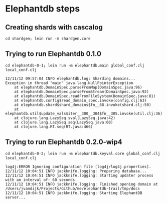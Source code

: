 # Elephantdb steps

## Creating shards with cascalog

    cd shardgen; lein run -m shardgen.core
    
## Trying to run Elephantdb 0.1.0

    cd elephantdb-0-1; lein run -m elephantdb.main global_conf.clj local_conf.clj
    
    12/11/12 09:57:04 INFO elephantdb.log: Sharding domains...
    Exception in thread "main" java.lang.NullPointerException
    	at elephantdb.DomainSpec.parseFromMap(DomainSpec.java:96)
    	at elephantdb.DomainSpec.parseFromStream(DomainSpec.java:92)
    	at elephantdb.DomainSpec.readFromFileSystem(DomainSpec.java:81)
    	at elephantdb.config$read_domain_spec.invoke(config.clj:63)
    	at elephantdb.shard$shard_domains$fn__68.invoke(shard.clj:50)
    	at elephantdb.util$update_vals$iter__300__304$fn__305.invoke(util.clj:36)
    	at clojure.lang.LazySeq.sval(LazySeq.java:42)
    	at clojure.lang.LazySeq.seq(LazySeq.java:60)
    	at clojure.lang.RT.seq(RT.java:466)
    	
## Trying to run Elephantdb 0.2.0-wip4

    cd elephantdb-0-2; lein run -m elephantdb.keyval.core global_conf.clj local_conf.clj
    
    log4j:ERROR Ignoring configuration file [log4j/log4j.properties].
    12/11/12 10:04:51 INFO jackknife.logging: Preparing database...
    12/11/12 10:04:51 INFO jackknife.logging: Starting updater process with an interval of: 60 seconds.
    12/11/12 10:04:51 INFO jackknife.logging: Finished opening domain at /Users/jvandijk/Projects/Github/me/elephantdb-trail/tmp/docs
    12/11/12 10:04:51 INFO jackknife.logging: Starting ElephantDB server...
    
